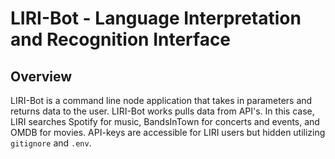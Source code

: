 # LIRI-Bot - Language Interpretation and Recognition Interface

## Overview
LIRI-Bot is a command line node application that takes in parameters and returns data to the user.
LIRI-Bot works pulls data from API's. In this case, LIRI searches Spotify for music, BandsInTown for concerts and events, and OMDB for movies.
API-keys are accessible for LIRI users but hidden utilizing `gitignore` and `.env`.

